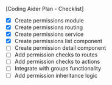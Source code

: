[Coding Aider Plan - Checklist]

- [x] Create permissions module
- [x] Create permissions routing
- [x] Create permissions service
- [x] Create permissions list component
- [ ] Create permission detail component
- [ ] Add permission checks to routes
- [ ] Add permission checks to actions
- [ ] Integrate with groups functionality
- [ ] Add permission inheritance logic
